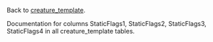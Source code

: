 Back to [creature_template](https://github.com/cmangos/issues/wiki/creature_template).

Documentation for columns StaticFlags1, StaticFlags2, StaticFlags3, StaticFlags4 in all creature_template tables.